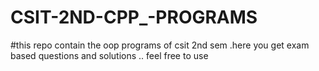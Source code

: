 # CSIT-2ND-CPP_-PROGRAMS
#this repo contain the oop programs of csit 2nd sem .here you get exam based questions and solutions .. feel free to use 